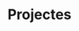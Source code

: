 ---
title: Projectes
content:
  - Reforma i/o rehabilitació
  - Canvis de cuberta
  - Piscines
icon: fa-solid fa-diagram-project
column: left
---